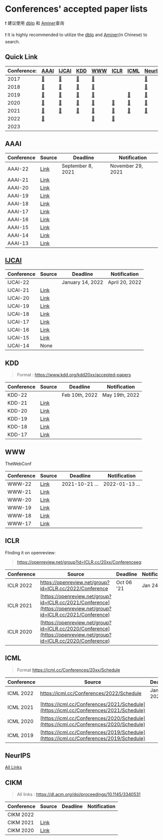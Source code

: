 # Conferences' accepted paper lists

❗ 建议使用 [dblp](https://dblp.uni-trier.de/) 和 [Aminer](https://www.aminer.cn/conf)查询

❗ It is highly recommended to utilize the [dblp](https://dblp.uni-trier.de/) and [Aminer](https://www.aminer.cn/conf)(in Chinese) to search.



## Quick Link

| Conference: | [AAAI](#AAAI) |[IJCAI](#IJCAI)|[KDD](#KDD) |[WWW](#WWW) |  [ICLR ](#ICLR)| [ICML](#ICML) |[NeurIPS](#NeurIPS)|[CIKM](#CIKM) |
| ----------- | ---- | ---- | ---- | ---- | ---- | ---- | ---- | ---- |
| 2017 | [🔗](https://www.aaai.org/Conferences/AAAI/2017/aaai17accepted-papers.pdf) | [🔗](https://ijcai-17.org/accepted-papers.html) | [🔗](https://www.kdd.org/kdd2017/accepted-papers) | [🔗](https://dl.acm.org/doi/proceedings/10.1145/3308558) |  |  | [🔗](https://papers.nips.cc/paper/2017) |  |
| 2018 | [🔗](https://aaai.org/Conferences/AAAI-18/wp-content/uploads/2017/12/AAAI-18-Accepted-Paper-List.Web_.pdf) | [🔗](https://www.ijcai-18.org/accepted-papers/index.html) | [🔗](https://www.kdd.org/kdd2018/accepted-papers) | [🔗](https://dl.acm.org/doi/proceedings/10.5555/3178876) |  |  | [🔗](https://papers.nips.cc/paper/2018) |  |
| 2019 | [🔗](https://aaai.org/Conferences/AAAI-19/wp-content/uploads/2018/11/AAAI-19_Accepted_Papers.pdf) | [🔗](https://www.ijcai19.org/accepted-papers.html) | [🔗](https://www.kdd.org/kdd2019/accepted-papers) | [🔗](https://www2019.thewebconf.org/accepted-papers) |  | [🔗](https://icml.cc/Conferences/2019/Schedule) | [🔗](https://papers.nips.cc/paper/2019) |  |
| 2020 | [🔗](https://aaai.org/Conferences/AAAI-20/wp-content/uploads/2020/01/AAAI-20-Accepted-Paper-List.pdf) | [🔗](http://static.ijcai.org/2020-accepted_papers.htm) | [🔗](https://www.kdd.org/kdd2020/accepted-papers) | [🔗](https://dl.acm.org/doi/proceedings/10.1145/3366423) | [🔗](https://openreview.net/group?id=ICLR.cc/2020/Conference) | [🔗](https://icml.cc/Conferences/2020/Schedule) | [🔗](https://papers.nips.cc/paper/2020) | [🔗](https://www.cikm2020.org/index.html@p=1073.html) |
| 2021 | [🔗](https://aaai.org/Conferences/AAAI-21/wp-content/uploads/2020/12/AAAI-21_Accepted-Paper-List.Main_.Technical.Track_.pdf) | [🔗](https://ijcai-21.org/program-main-track) | [🔗](https://kdd.org/kdd2021/accepted-papers) | [🔗](https://www2021.thewebconf.org/program/papers/) | [🔗](https://openreview.net/group?id=ICLR.cc/2021/Conference) | [🔗](https://icml.cc/Conferences/2021/Schedule) | [🔗](https://papers.nips.cc/paper/2021) | [🔗](https://www.cikm2021.org/accepted-papers) |
| 2022 | [🔗](https://aaai.org/Conferences/AAAI-22/wp-content/uploads/2021/12/AAAI-22_Accepted_Paper_List_Main_Technical_Track.pdf) |  |  | [🔗](https://www2022.thewebconf.org/accepted-papers/) | [🔗](https://openreview.net/group?id=ICLR.cc/2022/Conference) |  |  |  |
| 2023 |      |      |      |      |      |      |      |      |



## AAAI

| Conference | Source                                                       | Deadline          | Notification      |
| ---------- | ------------------------------------------------------------ | ----------------- | ----------------- |
|AAAI-22|[Link](https://aaai.org/Conferences/AAAI-22/wp-content/uploads/2021/12/AAAI-22_Accepted_Paper_List_Main_Technical_Track.pdf)|September 8, 2021|November 29, 2021|
| AAAI-21    | [Link](https://aaai.org/Conferences/AAAI-21/wp-content/uploads/2020/12/AAAI-21_Accepted-Paper-List.Main_.Technical.Track_.pdf) |                   |                   |
| AAAI-20    | [Link](https://aaai.org/Conferences/AAAI-20/wp-content/uploads/2020/01/AAAI-20-Accepted-Paper-List.pdf) |                   |                   |
| AAAI-19    | [Link](https://aaai.org/Conferences/AAAI-19/wp-content/uploads/2018/11/AAAI-19_Accepted_Papers.pdf) |                   |                   |
| AAAI-18    | [Link](https://aaai.org/Conferences/AAAI-18/wp-content/uploads/2017/12/AAAI-18-Accepted-Paper-List.Web_.pdf) |                   |                   |
| AAAI-17    | [Link](https://www.aaai.org/Conferences/AAAI/2017/aaai17accepted-papers.pdf) |                   |                   |
| AAAI-16    | [Link](https://www.aaai.org/Conferences/AAAI/2016/aaai16accepted-papers.pdf) |                   |                   |
| AAAI-15    | [Link](https://www.aaai.org/Conferences/AAAI/2015/iaai15accepted-papers.pdf) |                   |                   |
| AAAI-14    | [Link](https://www.aaai.org/Conferences/AAAI/2014/aaai14accepts.php) |                   |                   |
| AAAI-13    | [Link](https://www.aaai.org/Conferences/AAAI/2013/aaai13accepts.php) |                   |                   |



## [IJCAI](https://www.ijcai.org/past_proceedings)

| Conference | Source                                                      | Deadline | Notification |
| ---------- | ----------------------------------------------------------- | ---------- | ---------- |
|IJCAI-22|| January 14, 2022 | April 20, 2022 |
|IJCAI-21|[Link](https://ijcai-21.org/program-main-track/)|  |  |
| IJCAI-20   | [Link](http://static.ijcai.org/2020-accepted_papers.html)   |  |  |
| IJCAI-19   | [Link](https://www.ijcai19.org/accepted-papers.html)        |  |  |
| IJCAI-18   | [Link](https://www.ijcai-18.org/accepted-papers/index.html) |  |  |
| IJCAI-17   | [Link](https://ijcai-17.org/accepted-papers.html)           |  |  |
| IJCAI-16   | [Link](https://www.ijcai.org/proceedings/2016)              |  |  |
| IJCAI-15   | [Link](https://www.ijcai.org/Proceedings/2015)              |  |  |
| IJCAI-14   | None                                                        |  |  |



## KDD

> Format : https://www.kdd.org/kdd20xx/accepted-papers

| Conference | Source                                              | Deadline | Notification |
| ---------- | --------------------------------------------------- | ---------- | ---------- |
|KDD-22|| Feb 10th, 2022 | May 19th, 2022 |
|KDD-21| [Link](https://kdd.org/kdd2021/accepted-papers)|  |  |
| KDD-20     | [Link](https://www.kdd.org/kdd2020/accepted-papers) |  |  |
| KDD-19     | [Link](https://www.kdd.org/kdd2019/accepted-papers) |  |  |
| KDD-18     | [Link](https://www.kdd.org/kdd2018/accepted-papers) |  |  |
| KDD-17     | [Link](https://www.kdd.org/kdd2017/accepted-papers) |  |  |



## WWW

TheWebConf

| Conference | Source                                                     | Deadline | Notification |
| ---------- | ---------------------------------------------------------- | ---------- | ---------- |
|WWW-22| [Link](https://www2022.thewebconf.org/accepted-papers/)| 2021-10-21 ... | 2022-01-13 ... |
|WWW-21| [Link](https://www2021.thewebconf.org/program/papers/)|  |  |
| WWW-20     | [Link](https://dl.acm.org/doi/proceedings/10.1145/3366423) |  |  |
| WWW-19     | [Link](https://www2019.thewebconf.org/accepted-papers)     |  |  |
| WWW-18     | [Link](https://dl.acm.org/doi/proceedings/10.5555/3178876) |  |  |
| WWW-17     | [Link](https://dl.acm.org/doi/proceedings/10.1145/3308558) |  |  |

## ICLR

FInding it on openreview:


> https://openreview.net/group?id=ICLR.cc/20xx/Conferenceeg:
>

| Conference | Source                                                     | Deadline | Notification |
| ---------- | ---------------------------------------------------------- | ---------- | ---------- |
|ICLR 2022|https://openreview.net/group?id=ICLR.cc/2022/Conference|Oct 06 '21|Jan 24 '22|
| ICLR 2021  | [https://openreview.net/group?id=ICLR.cc/2021/Conference](https://openreview.net/group?id=ICLR.cc/2021/Conference) |  |  |
| ICLR 2020     | [https://openreview.net/group?id=ICLR.cc/2020/Conference](https://openreview.net/group?id=ICLR.cc/2020/Conference)     |  |  |



## ICML

>  Format https://icml.cc/Conferences/20xx/Schedule

| Conference | Source                                                     | Deadline | Notification |
| ---------- | ---------------------------------------------------------- | ---------- | ---------- |
|ICML 2022|https://icml.cc/Conferences/2022/Schedule| Jan 27, 2022 |  |
|ICML 2021| [https://icml.cc/Conferences/2021/Schedule](https://icml.cc/Conferences/2021/Schedule)|  |  |
| ICML 2020 | [https://icml.cc/Conferences/2020/Schedule](https://icml.cc/Conferences/2020/Schedule) |  |  |
| ICML 2019  | [https://icml.cc/Conferences/2019/Schedule](https://icml.cc/Conferences/2019/Schedule)     |  |  |



## NeurIPS

[All Links](https://papers.nips.cc/)



## CIKM

> All links : https://dl.acm.org/doi/proceedings/10.1145/3340531

| Conference | Source                                                     | Deadline | Notification |
| ---------- | ---------------------------------------------------------- | ---------- | ---------- |
|CIKM 2022| |  |  |
|CIKM 2021|[Link](https://www.cikm2021.org/accepted-papers)|  |  |
|CIKM 2020|[Link](https://www.cikm2020.org/index.html@p=1073.html)|  |  |

